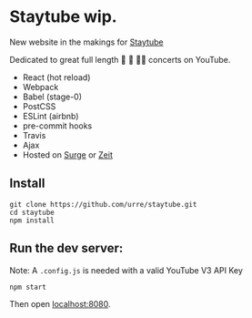 # Staytube wip.

New website in the makings for [Staytube](https://staytu.be/)

Dedicated to great full length 🎥 🎹 🎷📼 concerts on YouTube. 

* React (hot reload)
* Webpack
* Babel (stage-0)
* PostCSS
* ESLint (airbnb)
* pre-commit hooks
* Travis
* Ajax
* Hosted on [Surge](https://surge.sh) or [Zeit](http://zeit.co)

## Install

```
git clone https://github.com/urre/staytube.git
cd staytube
npm install
```

## Run the dev server:

Note:  A ``.config.js`` is needed with a valid YouTube V3 API Key

```
npm start
```

Then open [localhost:8080](http://localhost:8080/).

